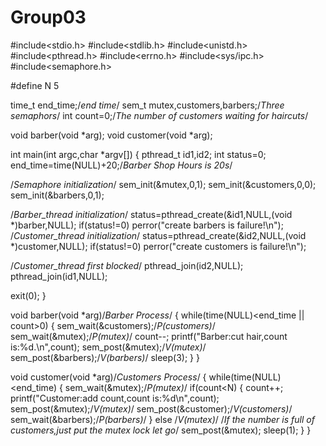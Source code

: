 Group03
==========
#include<stdio.h>
#include<stdlib.h>
#include<unistd.h>
#include<pthread.h>
#include<errno.h>
#include<sys/ipc.h>
#include<semaphore.h>
 
#define N 5
 
time_t end_time;/*end time*/
sem_t mutex,customers,barbers;/*Three semaphors*/
int count=0;/*The number of customers waiting for haircuts*/
 
void barber(void *arg);
void customer(void *arg);
 
int main(int argc,char *argv[])
{
pthread_t id1,id2;
int status=0;
end_time=time(NULL)+20;/*Barber Shop Hours is 20s*/
 
/*Semaphore initialization*/
sem_init(&mutex,0,1);
sem_init(&customers,0,0);
sem_init(&barbers,0,1);
 
/*Barber_thread initialization*/
status=pthread_create(&id1,NULL,(void *)barber,NULL);
if(status!=0)
perror("create barbers is failure!\n");
/*Customer_thread initialization*/
status=pthread_create(&id2,NULL,(void *)customer,NULL);
if(status!=0)
perror("create customers is failure!\n");
 
/*Customer_thread first blocked*/
pthread_join(id2,NULL);
pthread_join(id1,NULL);
 
exit(0);
}
 
void barber(void *arg)/*Barber Process*/
{
while(time(NULL)<end_time || count>0)
{
sem_wait(&customers);/*P(customers)*/
sem_wait(&mutex);/*P(mutex)*/
count--;
printf("Barber:cut hair,count is:%d.\n",count);
sem_post(&mutex);/*V(mutex)*/
sem_post(&barbers);/*V(barbers)*/
sleep(3);
}
}
 
void customer(void *arg)/*Customers Process*/
{
while(time(NULL)<end_time)
{
sem_wait(&mutex);/*P(mutex)*/
if(count<N)
{
count++;
printf("Customer:add count,count is:%d\n",count);
sem_post(&mutex);/*V(mutex)*/
sem_post(&customer);/*V(customers)*/
sem_wait(&barbers);/*P(barbers)*/
}
else
/*V(mutex)*/
/*If the number is full of customers,just put the mutex lock let go*/
sem_post(&mutex);
sleep(1);
}
}
